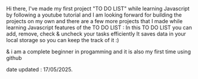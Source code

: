 Hi there, I've made my first project "TO DO LIST" while learning Javascript by following a youtube tutorial and I am looking forward for building the projects on my own and there are a few 
more projects that I made while learning Javascript 
features of the TO DO LIST :
In this TO DO LIST you can add, remove, check & uncheck your tasks efficiently 
It saves data in your local storage so you can keep the track of it :)



& i am a complete beginner in progamming and it is also my first time using github

date updated : 17/05/2025.
